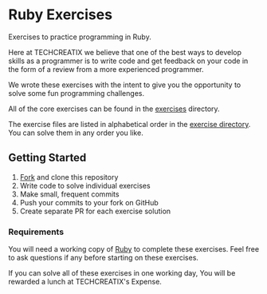 # Ruby Exercises

Exercises to practice programming in Ruby.

Here at TECHCREATIX we believe that one of the best ways to develop skills as a programmer is to write code and get feedback on your code in the form of a review from a more experienced programmer.

We wrote these exercises with the intent to give you the opportunity to solve some fun programming challenges.

All of the core exercises can be found in the [exercises](exercises) directory.

The exercise files are listed in alphabetical order in the [exercise directory](exercises). You can solve them in any order you like.

## Getting Started

1. [Fork][gh-help-forking] and clone this repository
1. Write code to solve individual exercises
1. Make small, frequent commits
1. Push your commits to your fork on GitHub
1. Create separate PR for each exercise solution

### Requirements

You will need a working copy of [Ruby][ruby-home-page] to complete these exercises. Feel free to ask questions if any before starting on these exercises.

If you can solve all of these exercises in one working day, You will be rewarded a lunch at TECHCREATIX's Expense.

<!-- Links -->

[gh-help-forking]:https://help.github.com/articles/fork-a-repo/
[ruby-home-page]:https://www.ruby-lang.org
[git-home-page]:http://git-scm.com
